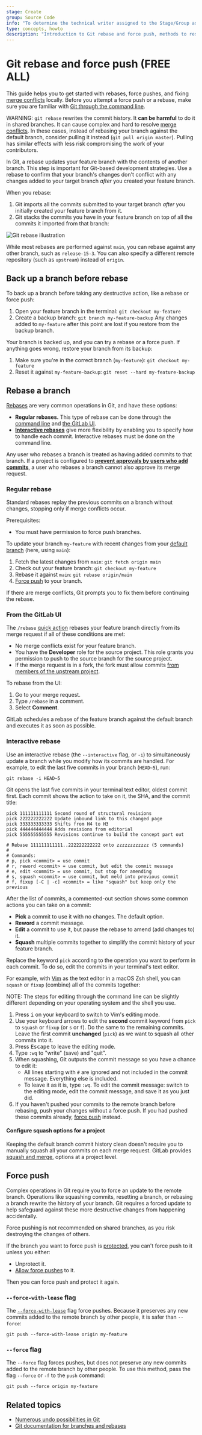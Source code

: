 ```yaml
---
stage: Create
group: Source Code
info: "To determine the technical writer assigned to the Stage/Group associated with this page, see https://about.gitlab.com/handbook/product/ux/technical-writing/#assignments"
type: concepts, howto
description: "Introduction to Git rebase and force push, methods to resolve merge conflicts through the command line."
---
```


# Git rebase and force push **(FREE ALL)**

This guide helps you to get started with rebases, force pushes, and fixing
[merge conflicts](../../user/project/merge_requests/conflicts.md) locally.
Before you attempt a force push or a rebase, make sure you are familiar with
[Git through the command line](../../gitlab-basics/start-using-git.md).

WARNING:
`git rebase` rewrites the commit history. It **can be harmful** to do it in
shared branches. It can cause complex and hard to resolve
[merge conflicts](../../user/project/merge_requests/conflicts.md). In
these cases, instead of rebasing your branch against the default branch,
consider pulling it instead (`git pull origin master`). Pulling has similar
effects with less risk compromising the work of your contributors.

In Git, a rebase updates your feature branch with the contents of another branch.
This step is important for Git-based development strategies. Use a rebase to confirm
that your branch's changes don't conflict with any changes added to your target branch
_after_ you created your feature branch.

When you rebase:

1. Git imports all the commits submitted to your target branch _after_ you initially created
   your feature branch from it.
1. Git stacks the commits you have in your feature branch on top of all
   the commits it imported from that branch:

![Git rebase illustration](img/git_rebase_v13_5.png)

While most rebases are performed against `main`, you can rebase against any other
branch, such as `release-15-3`. You can also specify a different remote repository
(such as `upstream`) instead of `origin`.

## Back up a branch before rebase

To back up a branch before taking any destructive action, like a rebase or force push:

1. Open your feature branch in the terminal: `git checkout my-feature`
1. Create a backup branch: `git branch my-feature-backup`
   Any changes added to `my-feature` after this point are lost
   if you restore from the backup branch.

Your branch is backed up, and you can try a rebase or a force push.
If anything goes wrong, restore your branch from its backup:

1. Make sure you're in the correct branch (`my-feature`): `git checkout my-feature`
1. Reset it against `my-feature-backup`: `git reset --hard my-feature-backup`

## Rebase a branch

[Rebases](https://git-scm.com/docs/git-rebase) are very common operations in
Git, and have these options:

- **Regular rebases.** This type of rebase can be done through the
  [command line](#regular-rebase) and [the GitLab UI](#from-the-gitlab-ui).
- [**Interactive rebases**](#interactive-rebase) give more flexibility by
  enabling you to specify how to handle each commit. Interactive rebases
  must be done on the command line.

Any user who rebases a branch is treated as having added commits to that branch.
If a project is configured to
[**prevent approvals by users who add commits**](../../user/project/merge_requests/approvals/settings.md#prevent-approvals-by-users-who-add-commits),
a user who rebases a branch cannot also approve its merge request.

### Regular rebase

Standard rebases replay the previous commits on a branch without changes, stopping
only if merge conflicts occur.

Prerequisites:

- You must have permission to force push branches.

To update your branch `my-feature` with recent changes from your
[default branch](../../user/project/repository/branches/default.md) (here, using `main`):

1. Fetch the latest changes from `main`: `git fetch origin main`
1. Check out your feature branch: `git checkout my-feature`
1. Rebase it against `main`: `git rebase origin/main`
1. [Force push](#force-push) to your branch.

If there are merge conflicts, Git prompts you to fix them before continuing the rebase.

### From the GitLab UI

The `/rebase` [quick action](../../user/project/quick_actions.md#issues-merge-requests-and-epics)
rebases your feature branch directly from its merge request if all of these
conditions are met:

- No merge conflicts exist for your feature branch.
- You have the **Developer** role for the source project. This role grants you
  permission to push to the source branch for the source project.
- If the merge request is in a fork, the fork must allow commits
  [from members of the upstream project](../../user/project/merge_requests/allow_collaboration.md).

To rebase from the UI:

1. Go to your merge request.
1. Type `/rebase` in a comment.
1. Select **Comment**.

GitLab schedules a rebase of the feature branch against the default branch and
executes it as soon as possible.

### Interactive rebase

Use an interactive rebase (the `--interactive` flag, or `-i`) to simultaneously
update a branch while you modify how its commits are handled.
For example, to edit the last five commits in your branch (`HEAD~5`), run:

```shell
git rebase -i HEAD~5
```

Git opens the last five commits in your terminal text editor, oldest commit first.
Each commit shows the action to take on it, the SHA, and the commit title:

```shell
pick 111111111111 Second round of structural revisions
pick 222222222222 Update inbound link to this changed page
pick 333333333333 Shifts from H4 to H3
pick 444444444444 Adds revisions from editorial
pick 555555555555 Revisions continue to build the concept part out

# Rebase 111111111111..222222222222 onto zzzzzzzzzzzz (5 commands)
#
# Commands:
# p, pick <commit> = use commit
# r, reword <commit> = use commit, but edit the commit message
# e, edit <commit> = use commit, but stop for amending
# s, squash <commit> = use commit, but meld into previous commit
# f, fixup [-C | -c] <commit> = like "squash" but keep only the previous
```

After the list of commits, a commented-out section shows some common actions you
can take on a commit:

- **Pick** a commit to use it with no changes. The default option.
- **Reword** a commit message.
- **Edit** a commit to use it, but pause the rebase to amend (add changes to) it.
- **Squash** multiple commits together to simplify the commit history
  of your feature branch.

Replace the keyword `pick` according to
the operation you want to perform in each commit. To do so, edit
the commits in your terminal's text editor.

For example, with [Vim](https://www.vim.org/) as the text editor in
a macOS Zsh shell, you can `squash` or `fixup` (combine) all of the commits together:

NOTE:
The steps for editing through the command line can be slightly
different depending on your operating system and the shell you use.

1. Press <kbd>i</kbd> on your keyboard to switch to Vim's editing mode.
1. Use your keyboard arrows to edit the **second** commit keyword
   from `pick` to `squash` or `fixup` (or `s` or `f`). Do the same to the remaining commits.
   Leave the first commit **unchanged** (`pick`) as we want to squash
   all other commits into it.
1. Press <kbd>Escape</kbd> to leave the editing mode.
1. Type `:wq` to "write" (save) and "quit".
1. When squashing, Git outputs the commit message so you have a chance to edit it:
   - All lines starting with `#` are ignored and not included in the commit
   message. Everything else is included.
   - To leave it as it is, type `:wq`. To edit the commit message: switch to the
   editing mode, edit the commit message, and save it as you just did.
1. If you haven't pushed your commits to the remote branch before rebasing,
   push your changes without a force push. If you had pushed these commits already,
   [force push](#force-push) instead.

#### Configure squash options for a project

Keeping the default branch commit history clean doesn't require you to
manually squash all your commits on each merge request. GitLab provides
[squash and merge](../../user/project/merge_requests/squash_and_merge.md#configure-squash-options-for-a-project),
options at a project level.

## Force push

Complex operations in Git require you to force an update to the remote branch.
Operations like squashing commits, resetting a branch, or rebasing a branch rewrite
the history of your branch. Git requires a forced update to help safeguard against
these more destructive changes from happening accidentally.

Force pushing is not recommended on shared branches, as you risk destroying the
changes of others.

If the branch you want to force push is [protected](../../user/project/protected_branches.md),
you can't force push to it unless you either:

- Unprotect it.
- [Allow force pushes](../../user/project/protected_branches.md#allow-force-push-on-a-protected-branch)
  to it.

Then you can force push and protect it again.

### `--force-with-lease` flag

The [`--force-with-lease`](https://git-scm.com/docs/git-push#Documentation/git-push.txt---force-with-leaseltrefnamegt)
flag force pushes. Because it preserves any new commits added to the remote
branch by other people, it is safer than `--force`:

```shell
git push --force-with-lease origin my-feature
```

### `--force` flag

The `--force` flag forces pushes, but does not preserve any new commits added to
the remote branch by other people. To use this method, pass the flag `--force` or `-f`
to the `push` command:

```shell
git push --force origin my-feature
```

## Related topics

- [Numerous undo possibilities in Git](numerous_undo_possibilities_in_git/index.md#undo-staged-local-changes-without-modifying-history)
- [Git documentation for branches and rebases](https://git-scm.com/book/en/v2/Git-Branching-Rebasing)
